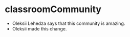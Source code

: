 # classroomCommunity

- Oleksii Lehedza says that this community is amazing.
- Oleksii made this change.